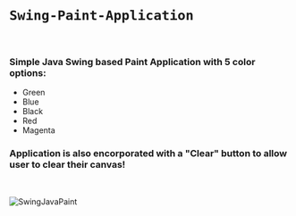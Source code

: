 # ```Swing-Paint-Application```
<br>

### Simple Java Swing based Paint Application with 5 color options:
* Green
* Blue
* Black
* Red
* Magenta

### Application is also encorporated with a "Clear" button to allow user to clear their canvas!
<br>

![SwingJavaPaint](https://user-images.githubusercontent.com/59234436/95353563-67d19280-0891-11eb-8ad2-4d30048d2945.JPG)
